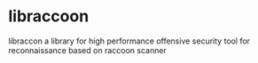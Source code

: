 # libraccoon
libraccon a library for high performance offensive security tool for reconnaissance based on raccoon scanner
